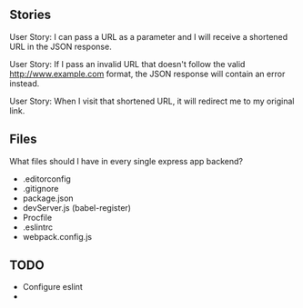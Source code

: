 Stories
-------

User Story: I can pass a URL as a parameter and I will receive a shortened URL in the JSON response.

User Story: If I pass an invalid URL that doesn't follow the valid http://www.example.com format, the JSON response will contain an error instead.

User Story: When I visit that shortened URL, it will redirect me to my original link.

Files
-----

What files should I have in every single express app backend?

- .editorconfig
- .gitignore
- package.json
- devServer.js (babel-register)
- Procfile
- .eslintrc
- webpack.config.js

TODO
----

* Configure eslint
* 

